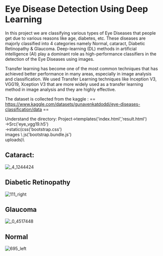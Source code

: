 # Eye Disease Detection Using Deep Learning

In this project we are classifying various types of Eye Diseases that people get due to various reasons like age, diabetes, etc. These diseases are majorly classified into 4 categories namely Normal, cataract, Diabetic Retinopathy & Glaucoma. Deep-learning (DL) methods in artificial intelligence (AI) play a dominant role as high-performance classifiers in the detection of the Eye Diseases using images. 

Transfer learning has become one of the most common techniques that has achieved better performance in many areas, especially in image analysis and classification. We used Transfer Learning techniques like Inception V3, VGG19, Xception V3 that are more widely used as a transfer learning method in image analysis and they are highly effective.

The dataset is collected from the kaggle :
== https://www.kaggle.com/datasets/gunavenkatdoddi/eye-diseases-classification/data ==


Understand the directory:
Project->templates('index.html','result.html') \
        ->Src('eye_vgg19.h5') \
        ->static(css('bootstrap.css') \
                      images \ 
                      js('bootstrap.bundle.js') \
                      uploads)\
                      




## Cataract: 
![_4_1244424](https://github.com/user-attachments/assets/d499886c-2887-4cb1-8b12-27d90dc91b62)

## Diabetic Retinopathy
![111_right](https://github.com/user-attachments/assets/c207cfd0-428c-412b-a915-74894af248f4)

## Glaucoma
![_0_4517448](https://github.com/user-attachments/assets/623947d8-5de9-498e-97c7-a1378efd2419)

## Normal
![695_left](https://github.com/user-attachments/assets/f6412d4a-5a2c-478a-9bad-4fcdd16aa94e)

